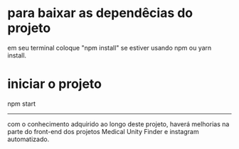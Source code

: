 # para baixar as dependêcias do projeto

em seu terminal coloque "npm install" se estiver usando npm ou yarn install.

# iniciar o projeto

npm start

---

com o conhecimento adquirido ao longo deste projeto, haverá melhorias na parte do front-end dos projetos Medical Unity Finder e instagram automatizado.
